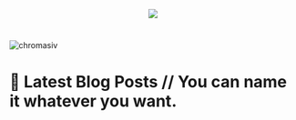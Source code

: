 <p align="center"> <img src="https://github.com/ChromasIV/ChromasIV/assets/5700984/fa483886-4973-48db-b3ef-6467461fd366"/></p>

<h1 align="Center"> </h1>
<p align="left"> <img src="https://komarev.com/ghpvc/?username=chromasiv" alt="chromasiv" /> </p>


# 📩 Latest Blog Posts // You can name it whatever you want.
<!-- BLOG-POST-LIST:START -->
<!-- BLOG-POST-LIST:END -->
